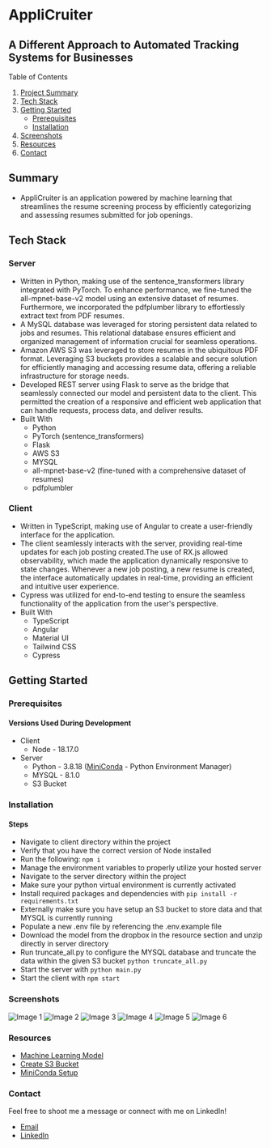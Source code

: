 # AppliCruiter
## A Different Approach to Automated Tracking Systems for Businesses

<summary>Table of Contents</summary>
<ol>
    <li>
        <a href="#summary">Project Summary</a>
    </li>
    <li>
        <a href="#tech-stack">Tech Stack</a>
    </li>
    <li>
        <a href="#getting-started">Getting Started</a>
        <ul>
            <li><a href="#prerequisites">Prerequisites</a></li>
            <li><a href="#installation">Installation</a></li>
        </ul>
    </li>
    <li>
        <a href="#screenshots">Screenshots</a>
    </li>
    <li>
        <a href="#resources">Resources</a>
    </li>
    <li>
        <a href="#contact">Contact</a>
    </li>
</ol>

## Summary
- AppliCruiter is an application powered by machine learning that streamlines the resume screening process by efficiently categorizing and assessing resumes submitted for job openings.

## Tech Stack

### Server
- Written in Python, making use of the sentence_transformers library integrated with PyTorch. To enhance performance, we fine-tuned the all-mpnet-base-v2 model using an extensive dataset of resumes. Furthermore, we incorporated the pdfplumber library to effortlessly extract text from PDF resumes.
- A MySQL database was leveraged for storing persistent data related to jobs and resumes. This relational database ensures efficient and organized management of information crucial for seamless operations. 
- Amazon AWS S3 was leveraged to store resumes in the ubiquitous PDF format. Leveraging S3 buckets provides a scalable and secure solution for efficiently managing and accessing resume data, offering a reliable infrastructure for storage needs.
- Developed REST server using Flask to serve as the bridge that seamlessly connected our model and persistent data to the client. This permitted the creation of a responsive and efficient web application that can handle requests, process data, and deliver results.
- Built With
    - Python
    - PyTorch (sentence_transformers)
    - Flask
    - AWS S3
    - MYSQL
    - all-mpnet-base-v2 (fine-tuned with a comprehensive dataset of resumes)
    - pdfplumbler

### Client
- Written in TypeScript, making use of Angular to create a user-friendly interface for the application.
- The client seamlessly interacts with the server, providing real-time updates for each job posting created.The use of RX.js allowed observability, which made the application dynamically responsive to state changes. Whenever a new job posting, a new resume is created, the interface automatically updates in real-time, providing an efficient and intuitive user experience.
- Cypress was utilized for end-to-end testing to ensure the seamless functionality of the application from the user's perspective. 
- Built With
    - TypeScript
    - Angular
    - Material UI
    - Tailwind CSS
    - Cypress

## Getting Started

### Prerequisites
#### Versions Used During Development
- Client
    - Node - 18.17.0
- Server
    - Python - 3.8.18 ([MiniConda](https://docs.conda.io/projects/miniconda/en/latest/) - Python Environment Manager)
    - MYSQL - 8.1.0
    - S3 Bucket

### Installation
#### Steps

- Navigate to client directory within the project
- Verify that you have the correct version of Node installed
- Run the following: ```npm i```
- Manage the environment variables to properly utilize your hosted server
- Navigate to the server directory within the project
- Make sure your python virtual environment is currently activated
- Install required packages and dependencies with ```pip install -r requirements.txt```
- Externally make sure you have setup an S3 bucket to store data and that MYSQL is currently running
- Populate a new .env file by referencing the .env.example file
- Download the model from the dropbox in the resource section and unzip directly in server directory
- Run truncate_all.py to configure the MYSQL database and truncate the data within the given S3 bucket ```python truncate_all.py```
- Start the server with ```python main.py```
- Start the client with ```npm start```

### Screenshots
![Image 1](./client/images/1.png)
![Image 2](./client/images/2.png)
![Image 3](./client/images/3.png)
![Image 4](./client/images/4.png)
![Image 5](./client/images/5.png)
![Image 6](./client/images/6.png)

### Resources
- [Machine Learning Model](https://huggingface.co/spencerkifell/applicruiter-model)
- [Create S3 Bucket](https://docs.aws.amazon.com/AmazonS3/latest/userguide/creating-bucket.html)
- [MiniConda Setup](https://docs.conda.io/projects/miniconda/en/latest/miniconda-other-resources.html)

### Contact
Feel free to shoot me a message or connect with me on LinkedIn!
- [Email](mailto:spencerkifell.cs@gmail.com)
- [LinkedIn](https://www.linkedin.com/in/spencerkifell/)

